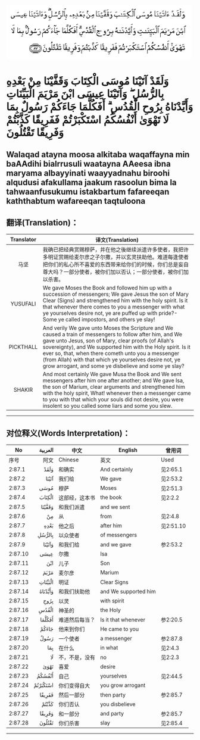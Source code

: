 ![002:087](images/002_087.gif)

#  وَلَقَدْ آتَيْنَا مُوسَى الْكِتَابَ وَقَفَّيْنَا مِنْ بَعْدِهِ بِالرُّسُلِ ۖ وَآتَيْنَا عِيسَى ابْنَ مَرْيَمَ الْبَيِّنَاتِ وَأَيَّدْنَاهُ بِرُوحِ الْقُدُسِ ۗ أَفَكُلَّمَا جَاءَكُمْ رَسُولٌ بِمَا لَا تَهْوَىٰ أَنْفُسُكُمُ اسْتَكْبَرْتُمْ فَفَرِيقًا كَذَّبْتُمْ وَفَرِيقًا تَقْتُلُونَ 

## Walaqad atayna moosa alkitaba waqaffayna min baAAdihi bialrrusuli waatayna AAeesa ibna maryama albayyinati waayyadnahu biroohi alqudusi afakullama jaakum rasoolun bima la tahwaanfusukumu istakbartum fafareeqan kaththabtum wafareeqan taqtuloona

## 翻译(Translation)：

| Translator | 译文(Translation)                                            |
| :--------: | ------------------------------------------------------------ |
|    马坚    | 我确已把经典赏赐穆萨，并在他之後继续派遣许多使者，我把许多明证赏赐给麦尔彦之子尔撒，并以玄灵扶助他。难道每逢使者把你们的私心所不喜爱的东西带来给你们的时候，你们总是妄自尊大吗？一部分使者，被你们加以否认；一部分使者，被你们加以杀害。 |
|  YUSUFALI  | We gave Moses the Book and followed him up with a succession of messengers; We gave Jesus the son of Mary Clear (Signs) and strengthened him with the holy spirit. Is it that whenever there comes to you a messenger with what ye yourselves desire not, ye are puffed up with pride?- Some ye called impostors, and others ye slay! |
| PICKTHALL  | And verily We gave unto Moses the Scripture and We caused a train of messengers to follow after him, and We gave unto Jesus, son of Mary, clear proofs (of Allah's sovereignty), and We supported him with the Holy spirit. Is it ever so, that, when there cometh unto you a messenger (from Allah) with that which ye yourselves desire not, ye grow arrogant, and some ye disbelieve and some ye slay? |
|   SHAKIR   | And most certainly We gave Musa the Book and We sent messengers after him one after another; and We gave Isa, the son of Marium, clear arguments and strengthened him with the holy spirit, What! whenever then a messenger came to you with that which your souls did not desire, you were insolent so you called some liars and some you slew. |

---

## 对位释义(Words Interpretation)：

| No      |  العربية | 中文           | English              | 曾用词    |
| ------- | -------: | -------------- | -------------------- | --------- |
| 序号    |     阿文 | Chinese        | 英文                 | Used      |
| 2:87.1  |     وَلَقَدْ | 和确实         | And certainly        | 见2:65.1  |
| 2:87.2  |    آتَيْنَا | 我们给         | We gave              | 见2:53.2  |
| 2:87.3  |     مُوسَى | 穆萨           | Moses                | 见2:51.3  |
| 2:87.4  |   الْكِتَابَ | 这部经，这本书 | the book             | 见2:2.2   |
| 2:87.5  |   وَقَفَّيْنَا | 和我们派遣     | and we sent          |           |
| 2:87.6  |       مِنْ | 从             | from                 | 见2:4.8   |
| 2:87.7  |     بَعْدِهِ | 他之后         | after him            | 见2:51.10 |
| 2:87.8  |   بِالرُّسُلِ | 以众使者       | of messengers        |           |
| 2:87.9  |   وَآتَيْنَا | 和我们给       | and we gave          | 参2:53.2  |
| 2:87.10 |     عِيسَى | 尔撒           | Isa                  |           |
| 2:87.11 |      ابْنَ | 儿子           | Son                  |           |
| 2:87.12 |     مَرْيَمَ | 麦尔彦         | Marium               |           |
| 2:87.13 |  الْبَيِّنَاتِ | 明证           | Clear Signs          |           |
| 2:87.14 |  وَأَيَّدْنَاهُ | 和我们扶助他   | and We supported him |           |
| 2:87.15 |     بِرُوحِ | 以灵           | with spirit          |           |
| 2:87.16 |    الْقُدُسِ | 神圣的         | the Holy             |           |
| 2:87.17 |   أَفَكُلَّمَا | 难道然后每当？ | Is it that whenever  | 参2:20.5  |
| 2:87.18 |    جَاءَكُمْ | 他来到你们     | He came to you       |           |
| 2:87.19 |     رَسُولٌ | 一个使者       | a messenger          | 参2:87.8  |
| 2:87.20 |      بِمَا | 在什么         | in what              | 见2:4.3   |
| 2:87.21 |       لَا | 不，不是，没有 | no                   | 见2:2.3   |
| 2:87.22 |     تَهْوَىٰ | 喜爱           | desire               |           |
| 2:87.23 |   أَنْفُسُكُمُ | 自己           | yourselves           | 见2:44.5  |
| 2:87.24 | اسْتَكْبَرْتُمْ | 你们变得自大   | you grow arrogant    |           |
| 2:87.25 |   فَفَرِيقًا | 然后一部分     | then party           | 参2:85.7  |
| 2:87.26 |    كَذَّبْتُمْ | 你们否认       | you disbelieve       |           |
| 2:87.27 |   وَفَرِيقًا | 和一部分       | and party            | 参2:85.7  |
| 2:87.28 |   تَقْتُلُونَ | 你们杀害       | slay                 | 见2:85.4  |

---